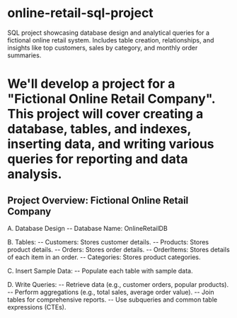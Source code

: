 # online-retail-sql-project
SQL project showcasing database design and analytical queries for a fictional online retail system. Includes table creation, relationships, and insights like top customers, sales by category, and monthly order summaries.


We'll develop a project for a "Fictional Online Retail Company". 
This project will cover creating a database, tables, and indexes, inserting data,
and writing various queries for reporting and data analysis.
==================================================================================

Project Overview: Fictional Online Retail Company
--------------------------------------
A.	Database Design
	-- Database Name: OnlineRetailDB

B.	Tables:
	-- Customers: Stores customer details.
	-- Products: Stores product details.
	-- Orders: Stores order details.
	-- OrderItems: Stores details of each item in an order.
	-- Categories: Stores product categories.

C.	Insert Sample Data:
	-- Populate each table with sample data.

D. Write Queries:
	-- Retrieve data (e.g., customer orders, popular products).
	-- Perform aggregations (e.g., total sales, average order value).
	-- Join tables for comprehensive reports.
	-- Use subqueries and common table expressions (CTEs).

